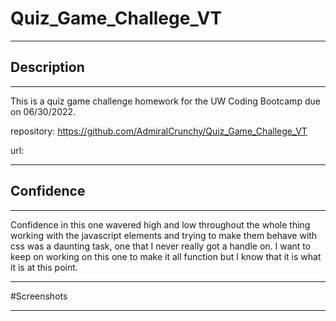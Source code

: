 # Quiz_Game_Challege_VT

---

## Description

---

This is a quiz game challenge homework for the UW Coding Bootcamp due on 06/30/2022. 

repository: https://github.com/AdmiralCrunchy/Quiz_Game_Challege_VT

url:


---

## Confidence

---

Confidence in this one wavered high and low throughout the whole thing working with the javascript elements and trying to make them behave with css was a daunting task, one that I never really got a handle on. I want to keep on working on this one to make it all function but I know that it is what it is at this point.


---

#Screenshots

---
